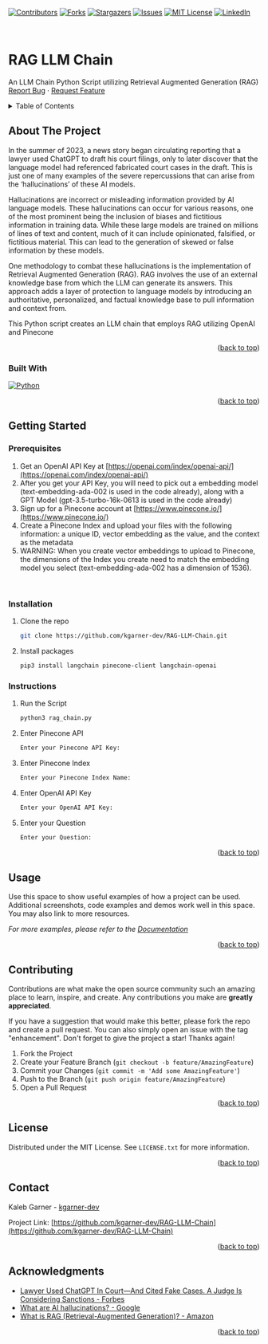 <a name="readme-top"></a>

<!-- PROJECT SHIELDS -->
[![Contributors][contributors-shield]][contributors-url]
[![Forks][forks-shield]][forks-url]
[![Stargazers][stars-shield]][stars-url]
[![Issues][issues-shield]][issues-url]
[![MIT License][license-shield]][license-url]
[![LinkedIn][linkedin-shield]][linkedin-url]

<!-- PROJECT HEADER -->
<br />
<div>

<h1>RAG LLM Chain</h1>

  <p>
    An LLM Chain Python Script utilizing Retrieval Augmented Generation (RAG)
    <br />
    <a href="https://github.com/kgarner-dev/RAG-LLM-Chain/issues/new?labels=bug&template=bug-report---.md">Report Bug</a>
    ·
    <a href="https://github.com/kgarner-dev/RAG-LLM-Chain/issues/new?labels=enhancement&template=feature-request---.md">Request Feature</a>
  </p>
</div>

<!-- TABLE OF CONTENTS -->
<details>
  <summary>Table of Contents</summary>
  <ol>
    <li>
      <a href="#about-the-project">About The Project</a>
      <ul>
        <li><a href="#built-with">Built With</a></li>
      </ul>
    </li>
    <li>
      <a href="#getting-started">Getting Started</a>
      <ul>
        <li><a href="#prerequisites">Prerequisites</a></li>
        <li><a href="#installation">Installation</a></li>
      </ul>
    </li>
    <li><a href="#usage">Usage</a></li>
    <li><a href="#contributing">Contributing</a></li>
    <li><a href="#license">License</a></li>
    <li><a href="#contact">Contact</a></li>
    <li><a href="#acknowledgments">Acknowledgments</a></li>
  </ol>
</details>



<!-- ABOUT THE PROJECT -->
## About The Project

In the summer of 2023, a news story began circulating reporting that a lawyer used ChatGPT to draft his court filings, only to later discover that the language model had referenced fabricated court cases in the draft. This is just one of many examples of the severe repercussions that can arise from the ‘hallucinations’ of these AI models.

Hallucinations are incorrect or misleading information provided by AI language models. These hallucinations can occur for various reasons, one of the most prominent being the inclusion of biases and fictitious information in training data. While these large models are trained on millions of lines of text and content, much of it can include opinionated, falsified, or fictitious material. This can lead to the generation of skewed or false information by these models.

One methodology to combat these hallucinations is the implementation of Retrieval Augmented Generation (RAG). RAG involves the use of an external knowledge base from which the LLM can generate its answers. This approach adds a layer of protection to language models by introducing an authoritative, personalized, and factual knowledge base to pull information and context from.

This Python script creates an LLM chain that employs RAG utilizing OpenAI and Pinecone

<p align="right">(<a href="#readme-top">back to top</a>)</p>

### Built With

[![Python][python]][python-url]

<p align="right">(<a href="#readme-top">back to top</a>)</p>

<!-- GETTING STARTED -->
## Getting Started

### Prerequisites

1. Get an OpenAI API Key at [https://openai.com/index/openai-api/](https://openai.com/index/openai-api/)
2. After you get your API Key, you will need to pick out a embedding model (text-embedding-ada-002 is used in the code already), along with a GPT Model (gpt-3.5-turbo-16k-0613 is used in the code already)
3. Sign up for a Pinecone account at [https://www.pinecone.io/](https://www.pinecone.io/)
4. Create a Pinecone Index and upload your files with the following information: a unique ID, vector embedding as the value, and the context as the metadata
5. WARNING: When you create vector embeddings to upload to Pinecone, the dimensions of the Index you create need to match the embedding model you select (text-embedding-ada-002 has a dimension of 1536).
<br />

### Installation

1. Clone the repo
   ```sh
   git clone https://github.com/kgarner-dev/RAG-LLM-Chain.git
   ```
2. Install packages
   ```sh
   pip3 install langchain pinecone-client langchain-openai
   ```

### Instructions

1. Run the Script
   ```sh
   python3 rag_chain.py
   ```
2. Enter Pinecone API
   ```sh
   Enter your Pinecone API Key: 
   ```
3. Enter Pinecone Index
   ```sh
   Enter your Pinecone Index Name:
   ```
4. Enter OpenAI API Key
   ```sh
   Enter your OpenAI API Key:
   ```
4. Enter your Question
   ```sh
   Enter your Question:
   ```

<p align="right">(<a href="#readme-top">back to top</a>)</p>

<!-- USAGE EXAMPLES -->
## Usage

Use this space to show useful examples of how a project can be used. Additional screenshots, code examples and demos work well in this space. You may also link to more resources.

_For more examples, please refer to the [Documentation](https://example.com)_

<p align="right">(<a href="#readme-top">back to top</a>)</p>

<!-- CONTRIBUTING -->
## Contributing

Contributions are what make the open source community such an amazing place to learn, inspire, and create. Any contributions you make are **greatly appreciated**.

If you have a suggestion that would make this better, please fork the repo and create a pull request. You can also simply open an issue with the tag "enhancement".
Don't forget to give the project a star! Thanks again!

1. Fork the Project
2. Create your Feature Branch (`git checkout -b feature/AmazingFeature`)
3. Commit your Changes (`git commit -m 'Add some AmazingFeature'`)
4. Push to the Branch (`git push origin feature/AmazingFeature`)
5. Open a Pull Request

<p align="right">(<a href="#readme-top">back to top</a>)</p>

<!-- LICENSE -->
## License

Distributed under the MIT License. See `LICENSE.txt` for more information.

<p align="right">(<a href="#readme-top">back to top</a>)</p>

<!-- CONTACT -->
## Contact

Kaleb Garner - [kgarner-dev](https://github.com/kgarner-dev)

Project Link: [https://github.com/kgarner-dev/RAG-LLM-Chain](https://github.com/kgarner-dev/RAG-LLM-Chain)

<p align="right">(<a href="#readme-top">back to top</a>)</p>

<!-- ACKNOWLEDGMENTS -->
## Acknowledgments

* [Lawyer Used ChatGPT In Court—And Cited Fake Cases. A Judge Is Considering Sanctions - Forbes](https://www.forbes.com/sites/mollybohannon/2023/06/08/lawyer-used-chatgpt-in-court-and-cited-fake-cases-a-judge-is-considering-sanctions/)
* [What are AI hallucinations? - Google](https://cloud.google.com/discover/what-are-ai-hallucinations)
* [What is RAG (Retrieval-Augmented Generation)? - Amazon](https://aws.amazon.com/what-is/retrieval-augmented-generation/)

<p align="right">(<a href="#readme-top">back to top</a>)</p>



<!-- MARKDOWN LINKS & IMAGES -->
<!-- https://www.markdownguide.org/basic-syntax/#reference-style-links -->
[contributors-shield]: https://img.shields.io/github/contributors/kgarner-dev/RAG-LLM-Chain.svg?style=for-the-badge
[contributors-url]: https://github.com/kgarner-dev/RAG-LLM-Chain/graphs/contributors
[forks-shield]: https://img.shields.io/github/forks/kgarner-dev/RAG-LLM-Chain.svg?style=for-the-badge
[forks-url]: https://github.com/kgarner-dev/RAG-LLM-Chain/network/members
[stars-shield]: https://img.shields.io/github/stars/kgarner-dev/RAG-LLM-Chain.svg?style=for-the-badge
[stars-url]: https://github.com/kgarner-dev/RAG-LLM-Chain/stargazers
[issues-shield]: https://img.shields.io/github/issues/kgarner-dev/RAG-LLM-Chain.svg?style=for-the-badge
[issues-url]: https://github.com/kgarner-dev/RAG-LLM-Chain/issues
[license-shield]: https://img.shields.io/github/license/kgarner-dev/RAG-LLM-Chain.svg?style=for-the-badge
[license-url]: https://github.com/kgarner-dev/RAG-LLM-Chain/blob/master/LICENSE.txt
[linkedin-shield]: https://img.shields.io/badge/-LinkedIn-black.svg?style=for-the-badge&logo=linkedin&colorB=555
[linkedin-url]: https://linkedin.com/in/kalebgarner/
[product-screenshot]: images/screenshot.png
[python]: https://img.shields.io/badge/python-3670A0?style=for-the-badge&logo=python&logoColor=ffdd54
[python-url]: https://www.python.org/
